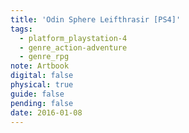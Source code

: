 ```yaml
---
title: 'Odin Sphere Leifthrasir [PS4]'
tags:
  - platform_playstation-4
  - genre_action-adventure
  - genre_rpg
note: Artbook
digital: false
physical: true
guide: false
pending: false
date: 2016-01-08
---
```

